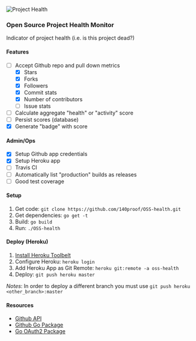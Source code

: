 ![Project Health](https://oss-health.herokuapp.com/140proof/oss-health/badge.svg)

### Open Source Project Health Monitor

Indicator of project health (i.e. is this project dead?)

#### Features

- [ ] Accept Github repo and pull down metrics 
    - [x] Stars
    - [x] Forks
    - [x] Followers
    - [x] Commit stats
    - [x] Number of contributors
    - [ ] Issue stats
- [ ] Calculate aggregate "health" or "activity" score
- [ ] Persist scores (database)
- [x] Generate "badge" with score

#### Admin/Ops

- [x] Setup Github app credentials
- [x] Setup Heroku app
- [ ] Travis CI
- [ ] Automatically list "production" builds as releases
- [ ] Good test coverage

#### Setup

1. Get code: `git clone https://github.com/140proof/OSS-health.git`
1. Get dependencies: `go get -t`
1. Build: `go build`
1. Run: `./OSS-health`

#### Deploy (Heroku)

1. [Install Heroku Toolbelt](https://toolbelt.heroku.com/)
1. Configure Heroku: `heroku login`
1. Add Heroku App as Git Remote: `heroku git:remote -a oss-health`
1. Deploy: `git push heroku master`

*Notes*: In order to deploy a different branch you must use `git push heroku <other_branch>:master`

#### Resources

* [Github API](https://developer.github.com/v3/)
* [Github Go Package](https://github.com/google/go-github)
* [Go OAuth2 Package](https://github.com/golang/oauth2)
